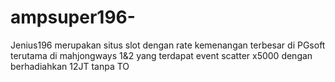 # ampsuper196-
Jenius196 merupakan situs slot dengan rate kemenangan terbesar di PGsoft terutama di mahjongways 1&amp;2 yang terdapat event scatter x5000 dengan berhadiahkan 12JT tanpa TO
